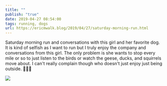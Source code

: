 ```yaml
---
title: ""
publish: "true"
date: 2019-04-27 08:54:00
tags: running, dogs
url: https://ericmwalk.blog/2019/04/27/saturday-morning-run.html
---
```


Saturday morning run and conversations with this girl and her favorite dog. It is kind of selfish as I want to run but I truly enjoy the company and conversations from this girl. The only problem is she wants to stop every mile or so to just listen to the birds or watch the geese, ducks, and squirrels move about. I can't really complain though who doesn't just enjoy just being outside. 🏃‍♂️🐶

![](https://ericmwalk.blog/uploads/2022/2df966a693.jpg)